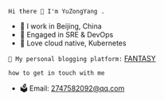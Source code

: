 `Hi there 👋 I'm YuZongYang .`

* 📍 I work in Beijing, China
* 🍉 Engaged in SRE & DevOps
* 🐳 Love cloud native, Kubernetes


`🍊 My personal blogging platform:`
[FANTASY](https://igolang.cn)


`how to get in touch with me`
* 🗳 Email: 2747582092@qq.com
